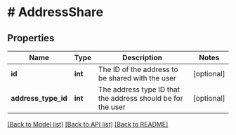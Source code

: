 # # AddressShare

## Properties

Name | Type | Description | Notes
------------ | ------------- | ------------- | -------------
**id** | **int** | The ID of the address to be shared with the user | [optional]
**address_type_id** | **int** | The address type ID that the address should be for the user | [optional]

[[Back to Model list]](../../README.md#models) [[Back to API list]](../../README.md#endpoints) [[Back to README]](../../README.md)
